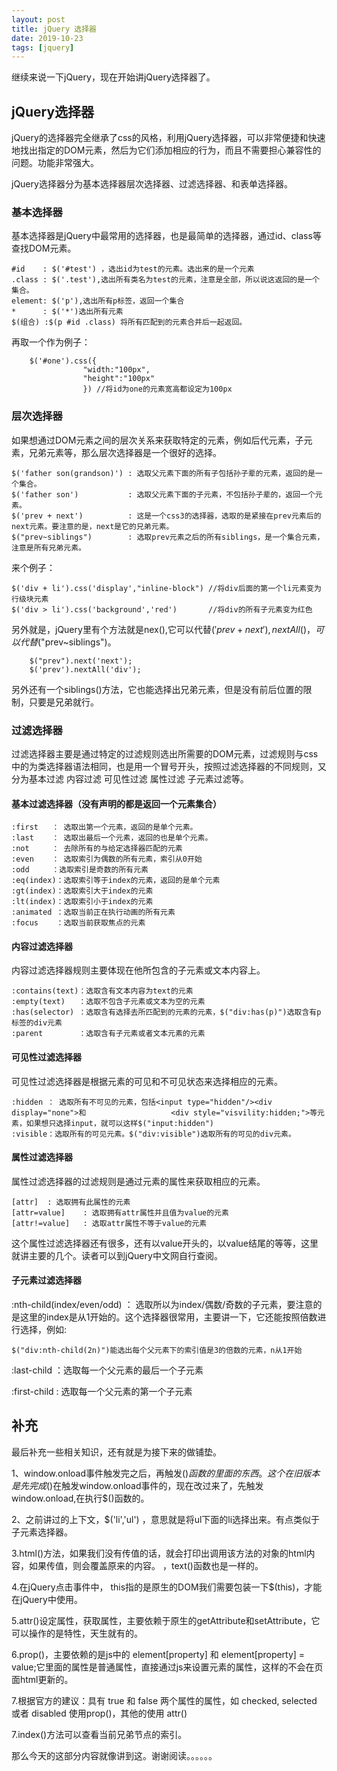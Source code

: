 ```yaml
---
layout: post
title: jQuery 选择器
date: 2019-10-23
tags: [jquery]
---
```


继续来说一下jQuery，现在开始讲jQuery选择器了。

## jQuery选择器

jQuery的选择器完全继承了css的风格，利用jQuery选择器，可以非常便捷和快速地找出指定的DOM元素，然后为它们添加相应的行为，而且不需要担心兼容性的问题。功能非常强大。

jQuery选择器分为基本选择器层次选择器、过滤选择器、和表单选择器。

### 基本选择器

基本选择器是jQuery中最常用的选择器，也是最简单的选择器，通过id、class等查找DOM元素。

	#id    : $('#test') ，选出id为test的元素。选出来的是一个元素
	.class : $('.test'),选出所有类名为test的元素，注意是全部，所以说这返回的是一个集合。
	element: $('p'),选出所有p标签，返回一个集合
	*      : $('*')选出所有元素
	$(组合) :$(p #id .class) 将所有匹配到的元素合并后一起返回。

再取一个作为例子：
	
		$('#one').css({
					"width:"100px",
					"height":"100px"
					}) //将id为one的元素宽高都设定为100px

### 层次选择器

如果想通过DOM元素之间的层次关系来获取特定的元素，例如后代元素，子元素，兄弟元素等，那么层次选择器是一个很好的选择。

	$('father son(grandson)') : 选取父元素下面的所有子包括孙子辈的元素，返回的是一个集合。
	$('father son')           : 选取父元素下面的子元素，不包括孙子辈的，返回一个元素。
	$('prev + next')          : 这是一个css3的选择器，选取的是紧接在prev元素后的next元素。要注意的是，next是它的兄弟元素。
	$("prev~siblings")        : 选取prev元素之后的所有siblings，是一个集合元素，注意是所有兄弟元素。

来个例子：

	$('div + li').css('display',"inline-block") //将div后面的第一个li元素变为行级块元素
	$('div > li').css('background','red')       //将div的所有子元素变为红色
	
另外就是，jQuery里有个方法就是nex(),它可以代替$('prev + next'),nextAll()，可以代替$("prev~siblings")。

		$("prev").next('next');
		$('prev').nextAll('div');
		
另外还有一个siblings()方法，它也能选择出兄弟元素，但是没有前后位置的限制，只要是兄弟就行。

### 过滤选择器

过滤选择器主要是通过特定的过滤规则选出所需要的DOM元素，过滤规则与css中的为类选择器语法相同，也是用一个冒号开头，按照过滤选择器的不同规则，又分为基本过滤 内容过滤 可见性过滤 属性过滤 子元素过滤等。

#### 基本过滤选择器（没有声明的都是返回一个元素集合）

	:first   ： 选取出第一个元素，返回的是单个元素。
	:last    ： 选取出最后一个元素，返回的也是单个元素。
	:not     ： 去除所有的与给定选择器匹配的元素
	:even    ： 选取索引为偶数的所有元素，索引从0开始
	:odd	 ：选取索引是奇数的所有元素
	:eq(index)：选取索引等于index的元素，返回的是单个元素
	:gt(index)：选取索引大于index的元素
	:lt(index)：选取索引小于index的元素
	:animated ：选取当前正在执行动画的所有元素
	:focus	  ：选取当前获取焦点的元素

#### 内容过滤选择器

内容过滤选择器规则主要体现在他所包含的子元素或文本内容上。

	:contains(text)：选取含有文本内容为text的元素
	:empty(text)   ：选取不包含子元素或文本为空的元素
	:has(selector) ：选取含有选择去所匹配到的元素的元素，$("div:has(p)")选取含有p标签的div元素
	:parent		   ：选取含有子元素或者文本元素的元素

#### 可见性过滤选择器

可见性过滤选择器是根据元素的可见和不可见状态来选择相应的元素。

	:hidden ： 选取所有不可见的元素，包括<input type="hidden"/><div display="none">和      	         <div style="visvility:hidden;">等元素，如果想只选择input，就可以这样$("input:hidden")
	:visible：选取所有的可见元素。$("div:visible")选取所有的可见的div元素。

#### 属性过滤选择器

属性过滤选择器的过滤规则是通过元素的属性来获取相应的元素。

	[attr]	: 选取拥有此属性的元素
	[attr=value]	: 选取拥有attr属性并且值为value的元素
	[attr!=value]   : 选取attr属性不等于value的元素

这个属性过滤选择器还有很多，还有以value开头的，以value结尾的等等，这里就讲主要的几个。读者可以到jQuery中文网自行查阅。

#### 子元素过滤选择器

:nth-child(index/even/odd) ： 选取所以为index/偶数/奇数的子元素，要注意的是这里的index是从1开始的。这个选择器很常用，主要讲一下，它还能按照倍数进行选择，例如:
	
	$("div:nth-child(2n)")能选出每个父元素下的索引值是3的倍数的元素，n从1开始

:last-child ：选取每一个父元素的最后一个子元素

:first-child : 选取每一个父元素的第一个子元素


## 补充

最后补充一些相关知识，还有就是为接下来的做铺垫。

1、window.onload事件触发完之后，再触发$()函数的里面的东西。这个在旧版本是先完成$()在触发window.onload事件的，现在改过来了，先触发window.onload,在执行$()函数的。

2、之前讲过的上下文，$('li','ul') ，意思就是将ul下面的li选择出来。有点类似于子元素选择器。

3.html()方法，如果我们没有传值的话，就会打印出调用该方法的对象的html内容，如果传值，则会覆盖原来的内容。
，text()函数也是一样的。

4.在jQuery点击事件中， this指的是原生的DOM我们需要包装一下$(this)，才能在jQuery中使用。

5.attr()设定属性，获取属性，主要依赖于原生的getAttribute和setAttribute，它可以操作的是特性，天生就有的。

6.prop()，主要依赖的是js中的 element[property] 和 element[property] = value;它里面的属性是普通属性，直接通过js来设置元素的属性，这样的不会在页面html更新的。

7.根据官方的建议：具有 true 和 false 两个属性的属性，如 checked, selected 或者 disabled 使用prop()，其他的使用 attr()

7.index()方法可以查看当前兄弟节点的索引。

那么今天的这部分内容就像讲到这。谢谢阅读。。。。。。
















